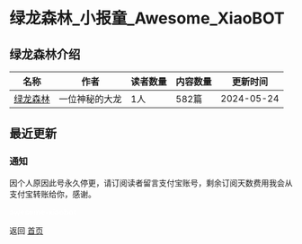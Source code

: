 # 绿龙森林_小报童_Awesome_XiaoBOT

## 绿龙森林介绍
>   
  


|名称|作者|读者数量|内容数量|更新时间|
|---|---|---|---|---|
|[绿龙森林](https://xiaobot.net/p/lvlongsenlin?refer=0b133df9-27dc-423b-8101-639049001c13)|一位神秘的大龙|1人|582篇|2024-05-24|

## 最近更新
### 通知

因个人原因此号永久停更，请订阅读者留言支付宝账号，剩余订阅天数费用我会从支付宝转账给你，感谢。


<a href="https://github.com/Reno9527/awesome-xiaobot" style="color: white; text-decoration: none;">awesome-xiaobot</a>

返回 [首页](../README.md)
